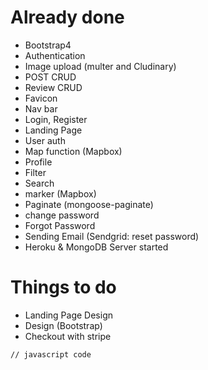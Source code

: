 # Already done
- Bootstrap4
- Authentication
- Image upload (multer and Cludinary)
- POST CRUD
- Review CRUD
- Favicon 
- Nav bar
- Login, Register
- Landing Page
- User auth
- Map function (Mapbox)
- Profile
- Filter
- Search
- marker (Mapbox)
- Paginate (mongoose-paginate)
- change password
- Forgot Password
- Sending Email (Sendgrid: reset password)
- Heroku & MongoDB Server started

# Things to do
- Landing Page Design
- Design (Bootstrap)
- Checkout with stripe


```JS
// javascript code 
```
